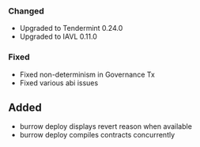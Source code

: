 ### Changed
- Upgraded to Tendermint 0.24.0
- Upgraded to IAVL 0.11.0

### Fixed
- Fixed non-determinism in Governance Tx
- Fixed various abi issues

## Added
- burrow deploy displays revert reason when available
- burrow deploy compiles contracts concurrently
